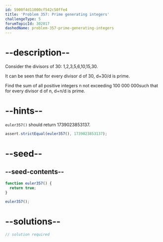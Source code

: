 ```yaml
---
id: 5900f4d11000cf542c50ffe4
title: 'Problem 357: Prime generating integers'
challengeType: 5
forumTopicId: 302017
dashedName: problem-357-prime-generating-integers
---
```


# --description--

Consider the divisors of 30: 1,2,3,5,6,10,15,30.

It can be seen that for every divisor d of 30, d+30/d is prime.

Find the sum of all positive integers n not exceeding 100 000 000such that for every divisor d of n, d+n/d is prime.

# --hints--

`euler357()` should return 1739023853137.

```js
assert.strictEqual(euler357(), 1739023853137);
```

# --seed--

## --seed-contents--

```js
function euler357() {
  return true;
}

euler357();
```

# --solutions--

```js
// solution required
```

